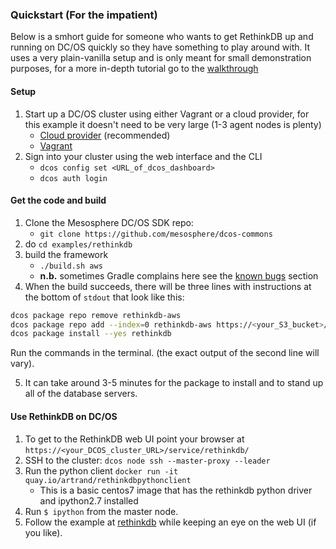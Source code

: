 ### Quickstart (For the impatient)
Below is a smhort guide for someone who wants to get RethinkDB up and running on DC/OS quickly so they have something to play around with. It uses a very plain-vanilla setup and is only meant for small demonstration purposes, for a more in-depth tutorial go to the [walkthrough](http://example.com)
#### Setup
1. Start up a DC/OS cluster using either Vagrant or a cloud provider, for this example it doesn't need to be very large (1-3 agent nodes is plenty)
    * [Cloud provider](https://docs.mesosphere.com/1.8/administration/installing/cloud/) (recommended)
    * [Vagrant](https://docs.mesosphere.com/1.8/administration/installing/local/)
2. Sign into your cluster using the web interface and the CLI
    * `dcos config set <URL_of_dcos_dashboard>`
    * `dcos auth login`

#### Get the code and build
1. Clone the Mesosphere DC/OS SDK repo:
    * `git clone https://github.com/mesosphere/dcos-commons`
2. do `cd examples/rethinkdb`
3. build the framework
    * `./build.sh aws`
    * **n.b.** sometimes Gradle complains here see the [known bugs](http://example.com) section
4. When the build succeeds, there will be three lines with instructions at the bottom of `stdout` that look like this:
```bash
dcos package repo remove rethinkdb-aws
dcos package repo add --index=0 rethinkdb-aws https://<your_S3_bucket>/stub-universe-rethinkdb.zip
dcos package install --yes rethinkdb 
```
Run the commands in the terminal. (the exact output of the second line will vary).

5. It can take around 3-5 minutes for the package to install and to stand up all of the database servers.

#### Use RethinkDB on DC/OS
1. To get to the RethinkDB web UI point your browser at `https://<your_DCOS_cluster_URL>/service/rethinkdb/`
2. SSH to the cluster: `dcos node ssh --master-proxy --leader`
3. Run the python client `docker run -it quay.io/artrand/rethinkdbpythonclient`
    * This is a basic centos7 image that has the rethinkdb python driver and ipython2.7 installed
4. Run `$ ipython` from the master node.
5. Follow the example at [rethinkdb](https://rethinkdb.com/docs/guide/python/) while keeping an eye on the web UI (if you like).
